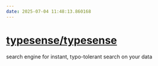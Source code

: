 ```yaml
---
date: 2025-07-04 11:48:13.860168
---
```


# [typesense/typesense](https://github.com/typesense/typesense)

search engine for instant, typo-tolerant search on your data